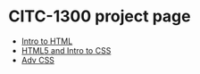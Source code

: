 # CITC-1300 project page

<ul>
<li><a href="intro_to_html/index.html" target="_blank">Intro to HTML</a></li>
<li><a href="html5_intro_css/index.html" target="_blank">HTML5 and Intro to CSS</a></li>
<li><a href="adv_css/index.html" target="_blank">Adv CSS </a></li>
</ul>